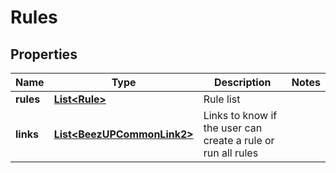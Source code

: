 
# Rules

## Properties
Name | Type | Description | Notes
------------ | ------------- | ------------- | -------------
**rules** | [**List&lt;Rule&gt;**](Rule.md) | Rule list | 
**links** | [**List&lt;BeezUPCommonLink2&gt;**](BeezUPCommonLink2.md) | Links to know if the user can create a rule or run all rules | 



